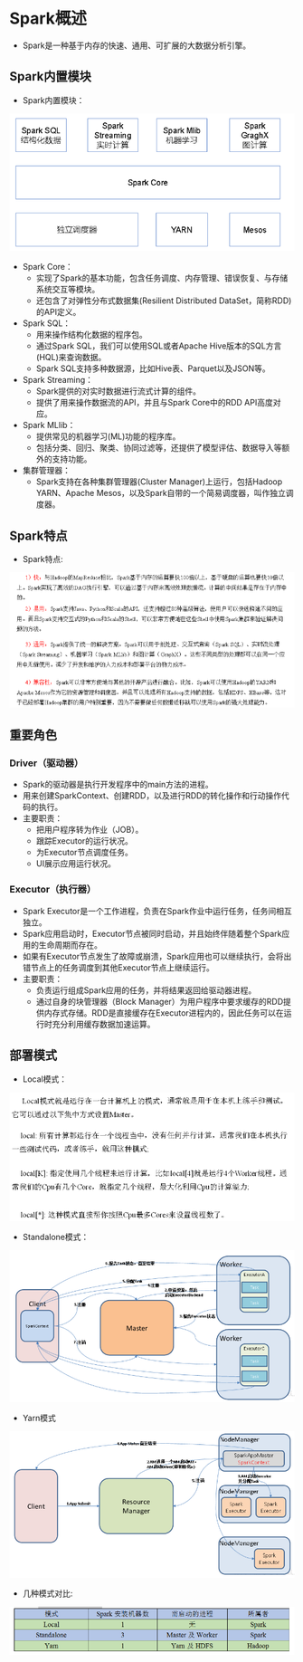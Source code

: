 # Spark概述

  - Spark是一种基于内存的快速、通用、可扩展的大数据分析引擎。
  
## Spark内置模块

  - Spark内置模块：
  
  ![Spark内置模块](./图片/Spark内置模块.PNG)
  
  - Spark Core：
    - 实现了Spark的基本功能，包含任务调度、内存管理、错误恢复、与存储系统交互等模块。
    - 还包含了对弹性分布式数据集(Resilient Distributed DataSet，简称RDD)的API定义。
  - Spark SQL：
    - 用来操作结构化数据的程序包。
    - 通过Spark SQL，我们可以使用SQL或者Apache Hive版本的SQL方言(HQL)来查询数据。
    - Spark SQL支持多种数据源，比如Hive表、Parquet以及JSON等。
  - Spark Streaming：
    - Spark提供的对实时数据进行流式计算的组件。
    - 提供了用来操作数据流的API，并且与Spark Core中的RDD API高度对应。
  - Spark MLlib：
    - 提供常见的机器学习(ML)功能的程序库。
    - 包括分类、回归、聚类、协同过滤等，还提供了模型评估、数据导入等额外的支持功能。
  - 集群管理器：
    - Spark支持在各种集群管理器(Cluster Manager)上运行，包括Hadoop YARN、Apache Mesos，以及Spark自带的一个简易调度器，叫作独立调度器。 
    
## Spark特点

  - Spark特点:
  
  ![Spark特点](./图片/Spark特点.PNG)
  
## 重要角色

### Driver（驱动器）

  - Spark的驱动器是执行开发程序中的main方法的进程。
  - 用来创建SparkContext、创建RDD，以及进行RDD的转化操作和行动操作代码的执行。
  - 主要职责：
    - 把用户程序转为作业（JOB）。
    - 跟踪Executor的运行状况。
    - 为Executor节点调度任务。
    - UI展示应用运行状况。
    
### Executor（执行器）

  - Spark Executor是一个工作进程，负责在Spark作业中运行任务，任务间相互独立。
  - Spark应用启动时，Executor节点被同时启动，并且始终伴随着整个Spark应用的生命周期而存在。
  - 如果有Executor节点发生了故障或崩溃，Spark应用也可以继续执行，会将出错节点上的任务调度到其他Executor节点上继续运行。
  - 主要职责：
    - 负责运行组成Spark应用的任务，并将结果返回给驱动器进程。
    - 通过自身的块管理器（Block Manager）为用户程序中要求缓存的RDD提供内存式存储。RDD是直接缓存在Executor进程内的，因此任务可以在运行时充分利用缓存数据加速运算。

## 部署模式

  - Local模式：
  
  ![Local模式](./图片/Local模式.PNG)
  
  - Standalone模式：
  
  ![Standalone模式](./图片/Standalone模式.PNG)
  
  - Yarn模式
  
  ![Yarn模式](./图片/Yarn模式.PNG)
  
  - 几种模式对比:
  
  ![几种模式对比](./图片/几种模式对比.PNG)



